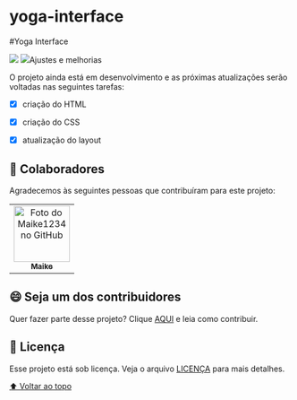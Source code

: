 # yoga-interface
 


#Yoga Interface



<img src="./assets/iphone 11.svg"> 
<img src="./assets/iphone.svg>

> Resultado do projeto yoga.
### Ajustes e melhorias

O projeto ainda está em desenvolvimento e as próximas atualizações serão voltadas nas seguintes tarefas:

- [x] criação do HTML   
- [x] criação do CSS
- [x] atualização do layout



## 🤝 Colaboradores

Agradecemos às seguintes pessoas que contribuíram para este projeto:

<table>
  <tr>
    <td align="center">
      <a href="#">
        <img src="https://avatars.githubusercontent.com/u/92497291?s=96&v=4" width="100px;" alt="Foto do Maike1234 no GitHub"/><br>
        <sub>
          <b>Maike</b>
        </sub>
      </a>
    </td>
    </tr>
    </table>
          


## 😄 Seja um dos contribuidores<br>

Quer fazer parte desse projeto? Clique [AQUI](CONTRIBUTING.md) e leia como contribuir.

## 📝 Licença

Esse projeto está sob licença. Veja o arquivo [LICENÇA](LICENSE.md) para mais detalhes.

[⬆ Voltar ao topo](#nome-do-projeto)<br>
